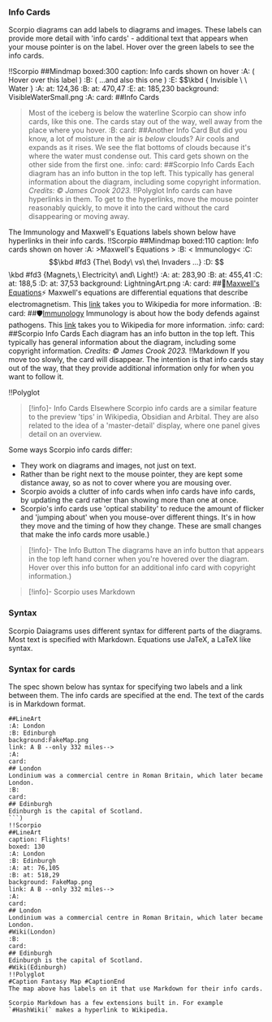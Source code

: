 ### Info Cards

Scorpio diagrams can add labels to diagrams and images. These labels can provide more detail with 'info cards' - additional text that appears when your mouse pointer is on the label. Hover over the green labels to see the info cards.

!!Scorpio
##Mindmap
boxed:300
caption: Info cards shown on hover
:A: ( Hover over this label )
:B: ( ...and also this one )
:E: $$\kbd { Invisible \ \ Water }
:A: at: 124,36
:B: at: 470,47
:E: at: 185,230
background: VisibleWaterSmall.png
:A:
card:
##Info Cards
> Most of the iceberg is below the waterline
Scorpio can show info cards, like this one.  The cards stay out of the way, well away from the place where you hover.
:B:
card:
##Another Info Card
> But did you know, a lot of moisture in the air is *below* clouds? Air cools and expands as it rises. We see the flat bottoms of clouds because it's where the water must condense out.
This card gets shown on the other side from the first one.
:info:
card:
##Scorpio Info Cards
Each diagram has an info button in the top left.  This typically has general information about the diagram, including some copyright information.
 *Credits: &copy; James Crook 2023.*
!!Polyglot
Info cards can have hyperlinks in them. To get to the hyperlinks, move the mouse pointer reasonably quickly, to move it into the card without the card disappearing or moving away. 

The Immunology and Maxwell's Equations labels shown below have hyperlinks in their info cards.
!!Scorpio
##Mindmap
boxed:110
caption: Info cards shown on hover
:A: >Maxwell's Equations >
:B: < Immunology<
:C: $$\kbd #fd3 {The\ Body\ vs\ the\ Invaders ...}
:D: $$\kbd #fd3 {Magnets,\ Electricity\ and\ Light!}
:A: at: 283,90
:B: at: 455,41
:C: at: 188,5
:D: at: 37,53
background: LightningArt.png
:A:
card:
##🧲[Maxwell's Equations](maxwells_equations)⚡
Maxwell's equations are differential equations that describe electromagnetism. This [link](maxwells_equations) takes you to Wikipedia for more information.
:B:
card:
##🛡[Immunology](immunology)
Immunology is about how the body defends against pathogens.  This [link](immunology) takes you to Wikipedia for more information.
:info:
card:
##Scorpio Info Cards
Each diagram has an info button in the top left.  This typically has general information about the diagram, including some copyright information.
 *Credits: &copy; James Crook 2023.*
!!Markdown
If you move too slowly, the card will disappear. The intention is that info cards stay out of the way, that they provide additional information only for when you want to follow it.

!!Polyglot
> [!info]- Info Cards Elsewhere
Scorpio info cards are a similar feature to the preview 'tips' in Wikipedia, Obsidian and Arbital. They are also related to the idea of a 'master-detail' display, where one panel gives detail on an overview. 

Some ways Scorpio info cards differ:
* They work on diagrams and images, not just on text. 
* Rather than be right next to the mouse pointer, they are kept some distance away, so as not to cover where you are mousing over.
* Scorpio avoids a clutter of info cards when info cards have info cards, by updating the card rather than showing more than one at once.
* Scorpio's info cards use 'optical stability' to reduce the amount of flicker and 'jumping about' when you mouse-over different things. It's in how they move and the timing of how they change.
These are small changes that make the info cards more usable.)

> [!info]- The Info Button
The diagrams have an info button that appears in the top left hand corner when you're hovered over the diagram. Hover over this info button for an additional info card with copyright information.)

> [!info]- Scorpio uses Markdown

### Syntax 
Scorpio Daiagrams uses different syntax for different parts of the diagrams. Most text is specified with Markdown. Equations use JaTeX, a LaTeX like syntax. 

### Syntax for cards
The spec shown below has syntax for specifying two labels and a link between them. The info cards are specified at the end. The text of the cards is in Markdown format.
```Raw
##LineArt
:A: London
:B: Edinburgh
background:FakeMap.png
link: A B --only 332 miles-->
:A:
card:
## London
Londinium was a commercial centre in Roman Britain, which later became London.
:B:
card:
## Edinburgh
Edinburgh is the capital of Scotland.
```)
!!Scorpio
##LineArt
caption: Flights!
boxed: 130
:A: London
:B: Edinburgh
:A: at: 76,105
:B: at: 518,29
background: FakeMap.png
link: A B --only 332 miles-->
:A:
card:
## London
Londinium was a commercial centre in Roman Britain, which later became London.
#Wiki(London)
:B:
card:
## Edinburgh
Edinburgh is the capital of Scotland.
#Wiki(Edinburgh)
!!Polyglot
#Caption Fantasy Map #CaptionEnd
The map above has labels on it that use Markdown for their info cards.

Scorpio Markdown has a few extensions built in. For example `#HashWiki(` makes a hyperlink to Wikipedia.
